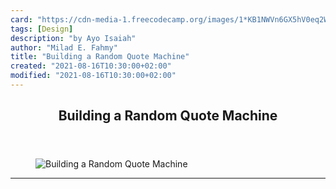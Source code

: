 ```yaml
---
card: "https://cdn-media-1.freecodecamp.org/images/1*KB1NWVn6GX5hV0eq2W1mFg.jpeg"
tags: [Design]
description: "by Ayo Isaiah"
author: "Milad E. Fahmy"
title: "Building a Random Quote Machine"
created: "2021-08-16T10:30:00+02:00"
modified: "2021-08-16T10:30:00+02:00"
---
```

<div class="site-wrapper">
<main id="site-main" class="site-main outer">
<div class="inner">
<article class="post-full post tag-design tag-web-development tag-ux tag-javascript tag-learning-to-code ">
<header class="post-full-header">
<h1 class="post-full-title">Building a Random Quote Machine</h1>
</header>
<figure class="post-full-image">
<picture>
<source media="(max-width: 700px)" sizes="1px" srcset="data:image/gif;base64,R0lGODlhAQABAIAAAAAAAP///yH5BAEAAAAALAAAAAABAAEAAAIBRAA7 1w">
<source media="(min-width: 701px)" sizes="(max-width: 800px) 400px,
(max-width: 1170px) 700px,
1400px" srcset="https://cdn-media-1.freecodecamp.org/images/1*KB1NWVn6GX5hV0eq2W1mFg.jpeg 300w,
https://cdn-media-1.freecodecamp.org/images/1*KB1NWVn6GX5hV0eq2W1mFg.jpeg 600w,
https://cdn-media-1.freecodecamp.org/images/1*KB1NWVn6GX5hV0eq2W1mFg.jpeg 1000w,
https://cdn-media-1.freecodecamp.org/images/1*KB1NWVn6GX5hV0eq2W1mFg.jpeg 2000w">
<img onerror="this.style.display='none'" src="https://cdn-media-1.freecodecamp.org/images/1*KB1NWVn6GX5hV0eq2W1mFg.jpeg" alt="Building a Random Quote Machine">
</picture>
</figure>
<section class="post-full-content">
<div class="post-content medium-migrated-article">
</div>
<hr>
</section>
</article>
</div>
</main>
</div>
<!-- Google Tag Manager (noscript) -->
<!-- End Google Tag Manager (noscript) -->
